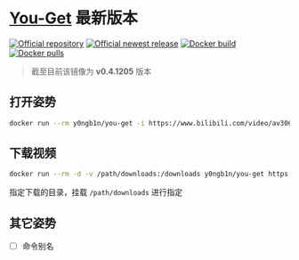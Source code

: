 # [You-Get](https://github.com/soimort/you-get) 最新版本

[![Official repository](https://img.shields.io/badge/official_repo-soimort/you--get-brightgreen.svg?logo=github&logoColor=white&style=flat-square)](https://github.com/soimort/you-get)
[![Official newest release](https://img.shields.io/github/release/soimort/you-get.svg?label=official%20newest%20release&style=flat-square)](https://github.com/soimort/you-get/releases)
[![Docker build](https://img.shields.io/docker/automated/y0ngb1n/you-get.svg?style=flat-square)](https://hub.docker.com/r/y0ngb1n/you-get)
[![Docker pulls](https://img.shields.io/docker/pulls/y0ngb1n/you-get.svg?style=flat-square)](https://hub.docker.com/r/y0ngb1n/you-get)

> 截至目前该镜像为 **v0.4.1205** 版本

## 打开姿势

```bash
docker run --rm y0ngb1n/you-get -i https://www.bilibili.com/video/av30682159/
```

## 下载视频

```bash
docker run --rm -d -v /path/downloads:/downloads y0ngb1n/you-get https://www.bilibili.com/video/av30682159/
```

指定下载的目录，挂载 `/path/downloads` 进行指定

## 其它姿势

- [ ] 命令别名
